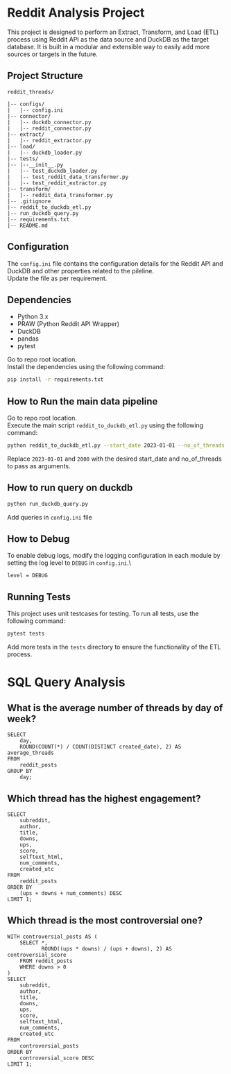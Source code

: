 # Reddit Analysis Project

This project is designed to perform an Extract, Transform, and Load (ETL) process using Reddit API as the data source and DuckDB as the target database. It is built in a modular and extensible way to easily add more sources or targets in the future.

## Project Structure
```
reddit_threads/

|-- configs/
|   |-- config.ini
|-- connector/
|   |-- duckdb_connector.py
|   |-- reddit_connector.py
|-- extract/
|   |-- reddit_extractor.py
|-- load/
|   |-- duckdb_loader.py
|-- tests/
|-- |--__init__.py
|   |-- test_duckdb_loader.py
|   |-- test_reddit_data_transformer.py
|   |-- test_reddit_extractor.py
|-- transform/
|   |-- reddit_data_transformer.py
|-- .gitignore
|-- reddit_to_duckdb_etl.py
|-- run_duckdb_query.py
|-- requirements.txt
|-- README.md
```

## Configuration
The `config.ini` file contains the configuration details for the Reddit API and DuckDB and other properties related to the pileline.\
Update the file as per requirement.

## Dependencies

- Python 3.x
- PRAW (Python Reddit API Wrapper)
- DuckDB
- pandas
- pytest

Go to repo root location.\
Install the dependencies using the following command:
```bash
pip install -r requirements.txt
```

## How to Run the main data pipeline

Go to repo root location.\
Execute the main script `reddit_to_duckdb_etl.py` using the following command:


```bash
python reddit_to_duckdb_etl.py --start_date 2023-01-01 --no_of_threads 2000
```

Replace `2023-01-01` and `2000` with the desired start_date and no_of_threads to pass as arguments.

## How to run query on duckdb

```bash
python run_duckdb_query.py
```
Add queries in `config.ini` file 

## How to Debug

To enable debug logs, modify the logging configuration in each module by setting the log level to `DEBUG` in `config.ini`.\

```
level = DEBUG
```


## Running Tests

This project uses unit testcases for testing. To run all tests, use the following command:

```bash
pytest tests
```

Add more tests in the `tests` directory to ensure the functionality of the ETL process.

# SQL Query Analysis

## What is the average number of threads by day of week?
```
SELECT 
    day,
    ROUND(COUNT(*) / COUNT(DISTINCT created_date), 2) AS average_threads
FROM 
    reddit_posts
GROUP BY 
    day;
```
## Which thread has the highest engagement?

```
SELECT 
    subreddit,
    author,
    title,
    downs,
    ups,
    score,
    selftext_html,
    num_comments,
    created_utc
FROM 
    reddit_posts 
ORDER BY 
    (ups + downs + num_comments) DESC 
LIMIT 1;
```
## Which thread is the most controversial one?
```
WITH controversial_posts AS (
    SELECT *,
           ROUND((ups * downs) / (ups + downs), 2) AS controversial_score
    FROM reddit_posts
    WHERE downs > 0
) 
SELECT 
    subreddit,
    author,
    title,
    downs,
    ups,
    score,
    selftext_html,
    num_comments,
    created_utc
FROM 
    controversial_posts 
ORDER BY 
    controversial_score DESC 
LIMIT 1;
```
